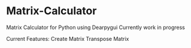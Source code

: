 # Matrix-Calculator
Matrix Calculator for Python using Dearpygui 
Currently work in progress

Current Features:
Create Matrix
Transpose Matrix
